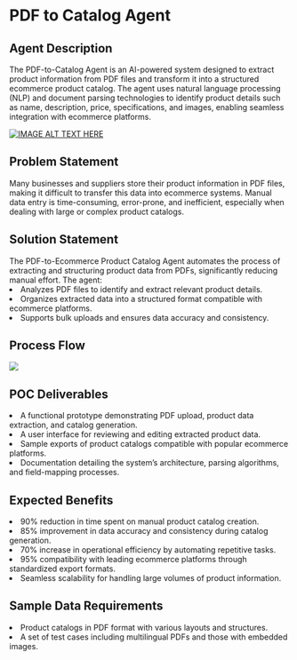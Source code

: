 <h1>PDF to Catalog Agent</h1>
<h2>Agent Description</h2>
The PDF-to-Catalog Agent is an AI-powered system designed to extract product information from PDF files and transform it into a structured ecommerce product catalog. The agent uses natural language processing (NLP) and document parsing technologies to identify product details such as name, description, price, specifications, and images, enabling seamless integration with ecommerce platforms.

[![IMAGE ALT TEXT HERE](https://img.youtube.com/vi/Y0w71U9mll4/0.jpg)](https://www.youtube.com/watch?v=Y0w71U9mll4)

<h2>Problem Statement</h2>
Many businesses and suppliers store their product information in PDF files, making it difficult to transfer this data into ecommerce systems. Manual data entry is time-consuming, error-prone, and inefficient, especially when dealing with large or complex product catalogs.
<h2>Solution Statement</h2>
The PDF-to-Ecommerce Product Catalog Agent automates the process of extracting and structuring product data from PDFs, significantly reducing manual effort. The agent:
<li>Analyzes PDF files to identify and extract relevant product details.</li>
<li>Organizes extracted data into a structured format compatible with ecommerce platforms.</li>
<li>Supports bulk uploads and ensures data accuracy and consistency.</li>
<h2>Process Flow</h2>

<img src="https://github.com/user-attachments/assets/daf4ca50-0ac8-409b-a4eb-738cebcaaf1d"/>

<h2>POC Deliverables</h2>
<li>A functional prototype demonstrating PDF upload, product data extraction, and catalog generation.</li>
<li>A user interface for reviewing and editing extracted product data.</li>
<li>Sample exports of product catalogs compatible with popular ecommerce platforms.</li>
<li>Documentation detailing the system’s architecture, parsing algorithms, and field-mapping processes.</li>
<h2>Expected Benefits</h2>
<li>90% reduction in time spent on manual product catalog creation.</li>
<li>85% improvement in data accuracy and consistency during catalog generation.</li>
<li>70% increase in operational efficiency by automating repetitive tasks.</li>
<li>95% compatibility with leading ecommerce platforms through standardized export formats.</li>
<li>Seamless scalability for handling large volumes of product information.</li>
<h2>Sample Data Requirements</h2>
<li>Product catalogs in PDF format with various layouts and structures.</li>
<li>A set of test cases including multilingual PDFs and those with embedded images.</li>
